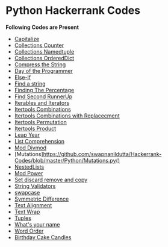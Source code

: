 # Python Hackerrank Codes

**Following Codes are Present**

- [Capitalize](https://github.com/swapnanildutta/Hackerrank-Codes/blob/master/Python/Capitalize!.py)
- [Collections Counter](https://github.com/swapnanildutta/Hackerrank-Codes/blob/master/Python/CollectionsCounter.py)
- [Collections Namedtuple](https://github.com/swapnanildutta/Hackerrank-Codes/blob/master/Python/CollectionsNamedtuple.py)
- [Collections OrderedDict](https://github.com/swapnanildutta/Hackerrank-Codes/blob/master/Python/CollectionsOrderedDict.py)
- [Compress the String](https://github.com/swapnanildutta/Hackerrank-Codes/blob/master/Python/Compress%20the%20String.py)
- [Day of the Programmer](https://github.com/swapnanildutta/Hackerrank-Codes/blob/master/Python/Day-of-the-Programmer.py)
- [Else-If](https://github.com/swapnanildutta/Hackerrank-Codes/blob/master/Python/Else-If.py)
- [Find a string](https://github.com/swapnanildutta/Hackerrank-Codes/blob/master/Python/Find%20a%20string.py)
- [Finding The Percentage](https://github.com/swapnanildutta/Hackerrank-Codes/blob/master/Python/FindingThePercentage.py)
- [Find Second RunnerUp](https://github.com/swapnanildutta/Hackerrank-Codes/blob/master/Python/FindSecondRunnerUp.py)
- [Iterables and Iterators](https://github.com/swapnanildutta/Hackerrank-Codes/blob/master/Python/Iterables%20and%20Iterators.py)
- [Itertools Combinations](https://github.com/swapnanildutta/Hackerrank-Codes/blob/master/Python/ItertoolsCombinations.py)
- [Itertools Combinations with Replacecment](https://github.com/swapnanildutta/Hackerrank-Codes/blob/master/Python/ItertoolsCombinations_with_replacement.py)
- [Itertools Permutation](https://github.com/swapnanildutta/Hackerrank-Codes/blob/master/Python/ItertoolsPermutations.py)
- [Itertools Product](https://github.com/swapnanildutta/Hackerrank-Codes/blob/master/Python/ItertoolsProduct.py)
- [Leap Year](https://github.com/swapnanildutta/Hackerrank-Codes/blob/master/Python/LeapYear.py)
- [List Comprehension](https://github.com/swapnanildutta/Hackerrank-Codes/blob/master/Python/ListComprehensions.py)
- [Mod Divmod](https://github.com/swapnanildutta/Hackerrank-Codes/blob/master/Python/ModDivmod.py)
- [Mutations]https://github.com/swapnanildutta/Hackerrank-Codes/blob/master/Python/Mutations.py()
- [NestedLists](https://github.com/swapnanildutta/Hackerrank-Codes/blob/master/Python/NestedLists.py)
- [Mod Power](https://github.com/swapnanildutta/Hackerrank-Codes/blob/master/Python/Power%20-%20Mod%20Power.py)
- [Set discard remove and copy](<https://github.com/swapnanildutta/Hackerrank-Codes/blob/master/Python/Set%20.discard()%2C%20.remove()%20%26%20.pop().py>)
- [String Validators](https://github.com/swapnanildutta/Hackerrank-Codes/blob/master/Python/String%20Validators.py)
- [swapcase](https://github.com/swapnanildutta/Hackerrank-Codes/blob/master/Python/sWAPcASE.py)
- [Symmetric Difference](https://github.com/swapnanildutta/Hackerrank-Codes/blob/master/Python/SymmetricDifference.py)
- [Text Alignment](https://github.com/swapnanildutta/Hackerrank-Codes/blob/master/Python/Text%20Alignment.py)
- [Text Wrap](https://github.com/swapnanildutta/Hackerrank-Codes/blob/master/Python/Text%20Wrap.pyv)
- [Tuples](https://github.com/swapnanildutta/Hackerrank-Codes/blob/master/Python/Tuples.py)
- [What's your name](https://github.com/swapnanildutta/Hackerrank-Codes/blob/master/Python/What's%20Your%20Name.py)
- [Word Order](https://github.com/swapnanildutta/Hackerrank-Codes/blob/master/Python/Word%20Order.py)
- [Birthday Cake Candles](https://github.com/swapnanildutta/Hackerrank-Codes/blob/master/Python/BirthdayCakeCandles.py)
